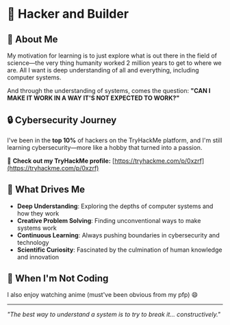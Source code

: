 # 👋 Hacker and Builder

## 🚀 About Me

My motivation for learning is to just explore what is out there in the field of science—the very thing humanity worked 2 million years to get to where we are. All I want is deep understanding of all and everything, including computer systems.

And through the understanding of systems, comes the question: **"CAN I MAKE IT WORK IN A WAY IT'S NOT EXPECTED TO WORK?"**

## 🔒 Cybersecurity Journey

I've been in the **top 10%** of hackers on the TryHackMe platform, and I'm still learning cybersecurity—more like a hobby that turned into a passion.

🔗 **Check out my TryHackMe profile:** [https://tryhackme.com/p/0xzrf](https://tryhackme.com/p/0xzrf)

## 🎯 What Drives Me

- **Deep Understanding**: Exploring the depths of computer systems and how they work
- **Creative Problem Solving**: Finding unconventional ways to make systems work
- **Continuous Learning**: Always pushing boundaries in cybersecurity and technology
- **Scientific Curiosity**: Fascinated by the culmination of human knowledge and innovation

## 🎌 When I'm Not Coding

I also enjoy watching anime (must've been obvious from my pfp) 😄

---

*"The best way to understand a system is to try to break it... constructively."*
